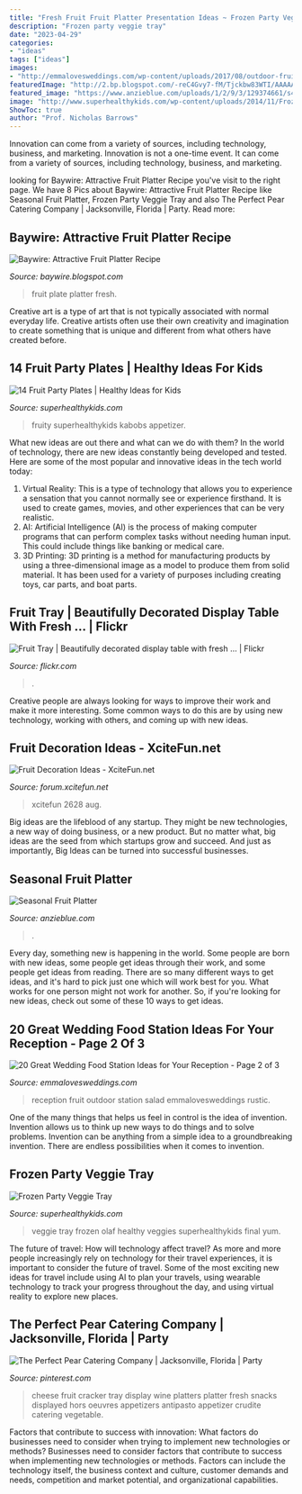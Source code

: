 ```yaml
---
title: "Fresh Fruit Fruit Platter Presentation Ideas ~ Frozen Party Veggie Tray"
description: "Frozen party veggie tray"
date: "2023-04-29"
categories:
- "ideas"
tags: ["ideas"]
images:
- "http://emmalovesweddings.com/wp-content/uploads/2017/08/outdoor-fruit-salad-wedding-food-ideas.jpg"
featuredImage: "http://2.bp.blogspot.com/-reC4Gvy7-fM/Tjckbw83WTI/AAAAAAAAAG8/cC_iG2ZkezU/s1600/fresh_fruit.jpg"
featured_image: "https://www.anzieblue.com/uploads/1/2/9/3/129374661/s401779287824591074_p294_i1_w3024.jpeg?width=2560"
image: "http://www.superhealthykids.com/wp-content/uploads/2014/11/Frozen-Veggie-Tray-Final.jpg"
ShowToc: true
author: "Prof. Nicholas Barrows"
---
```



Innovation can come from a variety of sources, including technology, business, and marketing.
Innovation is not a one-time event. It can come from a variety of sources, including technology, business, and marketing.

	

		
looking for Baywire: Attractive Fruit Platter Recipe you've visit to the right page. We have 8 Pics about Baywire: Attractive Fruit Platter Recipe like Seasonal Fruit Platter, Frozen Party Veggie Tray and also The Perfect Pear Catering Company | Jacksonville, Florida | Party. Read more:
		
    
## Baywire: Attractive Fruit Platter Recipe

<img loading=lazy src="http://2.bp.blogspot.com/-reC4Gvy7-fM/Tjckbw83WTI/AAAAAAAAAG8/cC_iG2ZkezU/s1600/fresh_fruit.jpg" onerror="this.onerror=null;this.src='https://tse2.mm.bing.net/th?id=OIP.0ykwI8HSvi3NGixp5P9QpQHaFj&amp;pid=15.1';" alt="Baywire: Attractive Fruit Platter Recipe">

_Source: baywire.blogspot.com_

>fruit plate platter fresh. 

	

Creative art is a type of art that is not typically associated with normal everyday life. Creative artists often use their own creativity and imagination to create something that is unique and different from what others have created before.

    
## 14 Fruit Party Plates | Healthy Ideas For Kids

<img loading=lazy src="http://shk-images.s3.amazonaws.com/wp-content/uploads/2014/12/14-Fruit-Party-Plates.jpg" onerror="this.onerror=null;this.src='https://tse2.mm.bing.net/th?id=OIP.BPm8CHK62CMOgU4Ax0FfMwHaLQ&amp;pid=15.1';" alt="14 Fruit Party Plates | Healthy Ideas for Kids">

_Source: superhealthykids.com_

>fruity superhealthykids kabobs appetizer. 

	

What new ideas are out there and what can we do with them?
In the world of technology, there are new ideas constantly being developed and tested. Here are some of the most popular and innovative ideas in the tech world today: 
1. Virtual Reality: This is a type of technology that allows you to experience a sensation that you cannot normally see or experience firsthand. It is used to create games, movies, and other experiences that can be very realistic. 
2. AI: Artificial Intelligence (AI) is the process of making computer programs that can perform complex tasks without needing human input. This could include things like banking or medical care. 
3. 3D Printing: 3D printing is a method for manufacturing products by using a three-dimensional image as a model to produce them from solid material. It has been used for a variety of purposes including creating toys, car parts, and boat parts.

    
## Fruit Tray | Beautifully Decorated Display Table With Fresh … | Flickr

<img loading=lazy src="https://c1.staticflickr.com/7/6073/6026541663_5170671823_b.jpg" onerror="this.onerror=null;this.src='https://tse1.mm.bing.net/th?id=OIP.jAucnD73jRqN7eIbo0w2jwHaFc&amp;pid=15.1';" alt="Fruit Tray | Beautifully decorated display table with fresh … | Flickr">

_Source: flickr.com_

>. 

	

Creative people are always looking for ways to improve their work and make it more interesting. Some common ways to do this are by using new technology, working with others, and coming up with new ideas.

    
## Fruit Decoration Ideas - XciteFun.net

<img loading=lazy src="https://img.xcitefun.net/users/2015/07/384741,xcitefun-11036623-769648526523738-430270366757040.png" onerror="this.onerror=null;this.src='https://tse2.mm.bing.net/th?id=OIP.BqBTfXEF7hJe3Ka_n-8JWwHaJ4&amp;pid=15.1';" alt="Fruit Decoration Ideas - XciteFun.net">

_Source: forum.xcitefun.net_

>xcitefun 2628 aug. 

	

Big ideas are the lifeblood of any startup. They might be new technologies, a new way of doing business, or a new product. But no matter what, big ideas are the seed from which startups grow and succeed. And just as importantly, Big Ideas can be turned into successful businesses.

    
## Seasonal Fruit Platter

<img loading=lazy src="https://www.anzieblue.com/uploads/1/2/9/3/129374661/s401779287824591074_p294_i1_w3024.jpeg?width=2560" onerror="this.onerror=null;this.src='https://tse2.mm.bing.net/th?id=OIP.b4JvDDTqqdLad2oXPHQglgHaJ3&amp;pid=15.1';" alt="Seasonal Fruit Platter">

_Source: anzieblue.com_

>. 

	

Every day, something new is happening in the world. Some people are born with new ideas, some people get ideas through their work, and some people get ideas from reading. There are so many different ways to get ideas, and it's hard to pick just one which will work best for you. What works for one person might not work for another. So, if you're looking for new ideas, check out some of these 10 ways to get ideas.

    
## 20 Great Wedding Food Station Ideas For Your Reception - Page 2 Of 3

<img loading=lazy src="http://emmalovesweddings.com/wp-content/uploads/2017/08/outdoor-fruit-salad-wedding-food-ideas.jpg" onerror="this.onerror=null;this.src='https://tse3.mm.bing.net/th?id=OIP.r1QiK4q8PyRnc9htzgguOQHaLF&amp;pid=15.1';" alt="20 Great Wedding Food Station Ideas for Your Reception - Page 2 of 3">

_Source: emmalovesweddings.com_

>reception fruit outdoor station salad emmalovesweddings rustic. 

	

One of the many things that helps us feel in control is the idea of invention. Invention allows us to think up new ways to do things and to solve problems. Invention can be anything from a simple idea to a groundbreaking invention. There are endless possibilities when it comes to invention. 

    
## Frozen Party Veggie Tray

<img loading=lazy src="http://www.superhealthykids.com/wp-content/uploads/2014/11/Frozen-Veggie-Tray-Final.jpg" onerror="this.onerror=null;this.src='https://tse3.mm.bing.net/th?id=OIP.p9hWb0vtP63QIhjCFCrGvwHaKc&amp;pid=15.1';" alt="Frozen Party Veggie Tray">

_Source: superhealthykids.com_

>veggie tray frozen olaf healthy veggies superhealthykids final yum. 

	

The future of travel: How will technology affect travel?
As more and more people increasingly rely on technology for their travel experiences, it is important to consider the future of travel. Some of the most exciting new ideas for travel include using AI to plan your travels, using wearable technology to track your progress throughout the day, and using virtual reality to explore new places.

    
## The Perfect Pear Catering Company | Jacksonville, Florida | Party

<img loading=lazy src="https://i.pinimg.com/originals/f0/ce/ad/f0ceadbbeb0ff80e8f098a8457041461.jpg" onerror="this.onerror=null;this.src='https://tse2.mm.bing.net/th?id=OIP.7kMi7ucho-IeCOZdJaBNOwHaLH&amp;pid=15.1';" alt="The Perfect Pear Catering Company | Jacksonville, Florida | Party">

_Source: pinterest.com_

>cheese fruit cracker tray display wine platters platter fresh snacks displayed hors oeuvres appetizers antipasto appetizer crudite catering vegetable. 

	

Factors that contribute to success with innovation: What factors do businesses need to consider when trying to implement new technologies or methods?
Businesses need to consider factors that contribute to success when implementing new technologies or methods. Factors can include the technology itself, the business context and culture, customer demands and needs, competition and market potential, and organizational capabilities.


